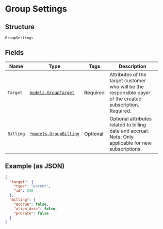 
# Group Settings

## Structure

`GroupSettings`

## Fields

| Name | Type | Tags | Description |
|  --- | --- | --- | --- |
| `Target` | [`models.GroupTarget`](../../doc/models/group-target.md) | Required | Attributes of the target customer who will be the responsible payer of the created subscription. Required. |
| `Billing` | [`*models.GroupBilling`](../../doc/models/group-billing.md) | Optional | Optional attributes related to billing date and accrual. Note: Only applicable for new subscriptions. |

## Example (as JSON)

```json
{
  "target": {
    "type": "parent",
    "id": 236
  },
  "billing": {
    "accrue": false,
    "align_date": false,
    "prorate": false
  }
}
```

